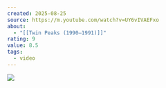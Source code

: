 ```yaml
---
created: 2025-08-25
source: https://m.youtube.com/watch?v=UY6vIVAEFxo
about:
  - "[[Twin Peaks (1990–1991)]]"
rating: 9
value: 8.5
tags:
  - video
---
```

![](https://www.youtube.com/watch?v=UY6vIVAEFxo)
